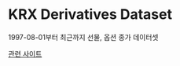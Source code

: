 # KRX Derivatives Dataset
1997-08-01부터 최근까지 선물, 옵션 종가 데이터셋

[관련 사이트](http://data.krx.co.kr/contents/MDC/MDI/mdiLoader/index.cmd?menuId=MDC0201)